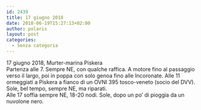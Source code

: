 ```yaml
---
id: 2439
title: 17 giugno 2018
date: 2018-06-19T15:27:13+02:00
author: polaris
layout: post
categories:
  - Senza categoria
---
```

17 giugno 2018, Murter-marina Piskera  
Partenza alle 7. Sempre NE, con qualche raffica. A motore fino al passaggio verso il largo, poi in poppa con solo genoa fino alle Incoronate. Alle 11 ormeggiati a Piskera a fianco di un OVNI 395 tosco-veneto (socio del DVV). Sole, bel tempo, sempre NE, ma riparati.  
Alle 17 soffia sempre NE, 18-20 nodi. Sole, dopo un po&#8217; di pioggia da un nuvolone nero.

&nbsp;
